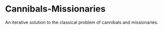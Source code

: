 # Cannibals-Missionaries
An iterative solution to the classical problem of cannibals and missionaries.
